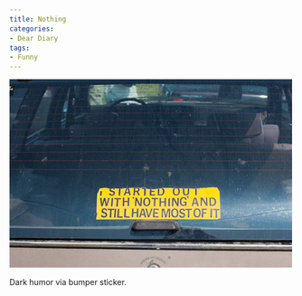```yaml
---
title: Nothing
categories:
- Dear Diary
tags:
- Funny
---
```


![](/assets/posts/2009/20090906-113953-10692.jpg)
  



Dark humor via bumper sticker.
